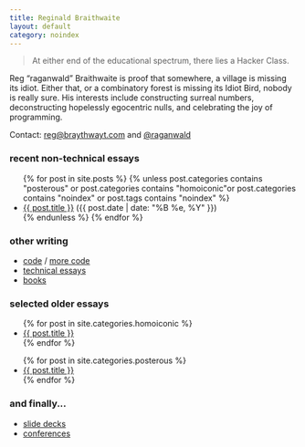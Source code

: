 ```yaml
---
title: Reginald Braithwaite
layout: default
category: noindex
---
```


> At either end of the educational spectrum, there lies a Hacker Class.

Reg “raganwald” Braithwaite is proof that somewhere, a village is missing its idiot. Either that, or a combinatory forest is missing its Idiot Bird, nobody is really sure. His interests include constructing surreal numbers, deconstructing hopelessly egocentric nulls, and celebrating the joy of programming.

Contact: [reg@braythwayt.com](mailto:reg@braythwayt.com) and [@raganwald](https://twitter.com/raganwald)

### recent non-technical essays

<div class="related">
  <ul>
    {% for post in site.posts %}
      {% unless post.categories contains "posterous" or post.categories contains "homoiconic"or post.categories contains "noindex" or post.tags contains "noindex" %}
        <li>
    <a href="{{ post.url }}">{{ post.title }}</a> (<span>{{ post.date | date: "%B %e, %Y" }}</span>)
        </li>
      {% endunless %}
    {% endfor %}
  </ul>
</div>

### other writing

* [code](http://github.com/raganwald) / [more code](http://github.com/raganwald-deprecated)
* [technical essays](http://raganwald.com)
* [books](http://leanpub.com/u/raganwald)

### selected older essays

<div class="related">
  <ul>
    {% for post in site.categories.homoiconic %}
        <li>
    <a href="{{ post.url }}">{{ post.title }}</a>
        </li>
    {% endfor %}
  </ul>
</div>

<div class="related">
  <ul>
    {% for post in site.categories.posterous %}
        <li>
    <a href="{{ post.url }}">{{ post.title }}</a>
        </li>
    {% endfor %}
  </ul>
</div>

### and finally...

* [slide decks](http://lanyrd.com/profile/raganwald/slides/)
* [conferences](http://lanyrd.com/profile/raganwald/)